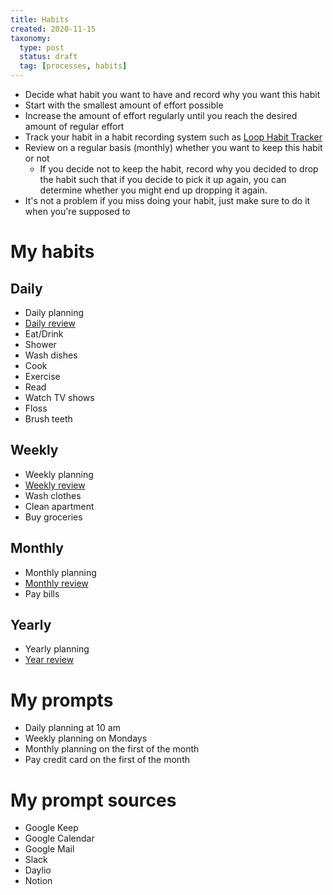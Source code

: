 ```yaml
---
title: Habits
created: 2020-11-15
taxonomy:
  type: post
  status: draft
  tag: [processes, habits]
---
```


* Decide what habit you want to have and record why you want this habit
* Start with the smallest amount of effort possible
* Increase the amount of effort regularly until you reach the desired amount of regular effort
* Track your habit in a habit recording system such as [Loop Habit Tracker](https://play.google.com/store/apps/details?id=org.isoron.uhabits)
* Review on a regular basis (monthly) whether you want to keep this habit or not
	* If you decide not to keep the habit, record why you decided to drop the habit such that if you decide to pick it up again, you can determine whether you might end up dropping it again.
* It's not a problem if you miss doing your habit, just make sure to do it when you're supposed to

# My habits
## Daily
* Daily planning
* [Daily review](../daily-review/article.md)
* Eat/Drink
* Shower
* Wash dishes
* Cook
* Exercise
* Read
* Watch TV shows
* Floss
* Brush teeth

## Weekly
* Weekly planning
* [Weekly review](../weekly-review/article.md)
* Wash clothes
* Clean apartment
* Buy groceries

## Monthly
* Monthly planning
* [Monthly review](../monthly-review/article.md)
* Pay bills

## Yearly
* Yearly planning
* [Year review](../yearly-review/article.md)

# My prompts
* Daily planning at 10 am
* Weekly planning on Mondays
* Monthly planning on the first of the month
* Pay credit card on the first of the month

# My prompt sources
* Google Keep
* Google Calendar
* Google Mail
* Slack
* Daylio
* Notion
